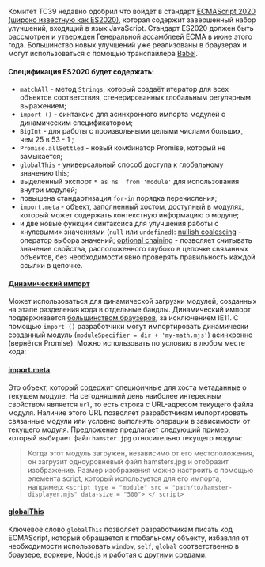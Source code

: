 Комитет TC39 недавно одобрил что войдёт в стандарт [ECMAScript 2020 (широко известную как ES2020),](https://github.com/tc39/ecma262/releases/tag/es2020 "ECMAScript 2020 (широко известную как ES2020),") которая содержит завершенный набор улучшений, входящий в язык JavaScript. Стандарт ES2020 должен быть рассмотрен и утвержден Генеральной ассамблеей ECMA в июне этого года. Большинство новых улучшений уже реализованы в браузерах и могут использоваться с помощью транспайлера [Babel](https://babeljs.io/).

#### Спецификация ES2020 будет содержать:
- `matchAll` - метод `Strings`, который создаёт итератор для всех объектов соответствия, сгенерированных глобальным регулярным выражением;
- `import ()` - синтаксис для асинхронного импорта модулей с динамическим спецификатором;
- `BigInt` - для работы с произвольными целыми числами больших, чем 25 в 53 - 1  ; 
- `Promise.allSettled` - новый комбинатор Promise, который не замыкается;
- `globalThis` - универсальный способ доступа к глобальному значению this; 
- выделенный экспорт `* as ns  from 'module'` для использования внутри модулей;
- повышена стандартизация `for-in` порядка перечисления;
- `import.meta` - объект, заполненный хостом, доступный в модулях, который может содержать контекстную информацию о модуле; 
- и две новые функции синтаксиса для улучшения работы с «нулевыми» значениями (`null` или `undefined`): 
  [nullish coalescing](http://novavovikov.ru/chto-takoe-nullish-coalescing/) - оператор выбора значений; 
  [optional chaining](https://developer.mozilla.org/en-US/docs/Web/JavaScript/Reference/Operators/Optional_chaining) - позволяет считывать значение свойства, расположенного глубоко в цепочке связанных объектов, без необходимости явно проверять правильность каждой ссылки в цепочке.
  

#### [Динамический импорт](https://exploringjs.com/impatient-js/ch_modules.html#loading-modules-dynamically-via-import)
Может использоваться для динамической загрузки модулей, созданных на этапе разделения кода в отдельные бандлы. Динамический импорт поддерживается [большинством браузеров](https://exploringjs.com/impatient-js/ch_modules.html#loading-modules-dynamically-via-import), за исключением IE11. С помощью `import ()` разработчики могут импортировать динамически созданный модуль (`moduleSpecifier = dir + 'my-math.mjs'`) асинхронно (вернётся Promise). Можно использовать по условию в любом месте кода:

<script async="" src="//jsfiddle.net/NovaVovikov/nkxzj9t8/embed/js/dark/"></script>

#### [import.meta](https://github.com/tc39/proposal-import-meta)
Это объект, который содержит специфичные для хоста метаданные о текущем модуле. На сегодняшний день наиболее интересным свойством является `url`, то есть строка с URL-адресом текущего файла модуля. Наличие этого URL позволяет разработчикам импортировать связанные модули или условно выполнять операции в зависимости от текущего модуля. Предложение предлагает следующий пример, который выбирает файл `hamster.jpg` относительно текущего модуля:

<script async="" src="//jsfiddle.net/NovaVovikov/12e7b3tf/embed/js/dark/"></script>

> Когда этот модуль загружен, независимо от его местоположения, он загрузит одноуровневый файл hamsters.jpg и отобразит изображение. Размер изображения можно настроить с помощью элемента script, который используется для его импорта, например: `<script type = "module" src = "path/to/hamster-displayer.mjs" data-size = "500"> </ script>`


#### [globalThis](https://github.com/tc39/proposal-global)
Ключевое слово `globalThis` позволяет разработчикам писать код ECMAScript, который обращается к глобальному объекту, избавляя от необходимости использовать `window`, `self`, `global` соответственно в браузере, воркере, Node.js и работая с [другими средами](https://github.com/tc39/proposal-global#rationale).
